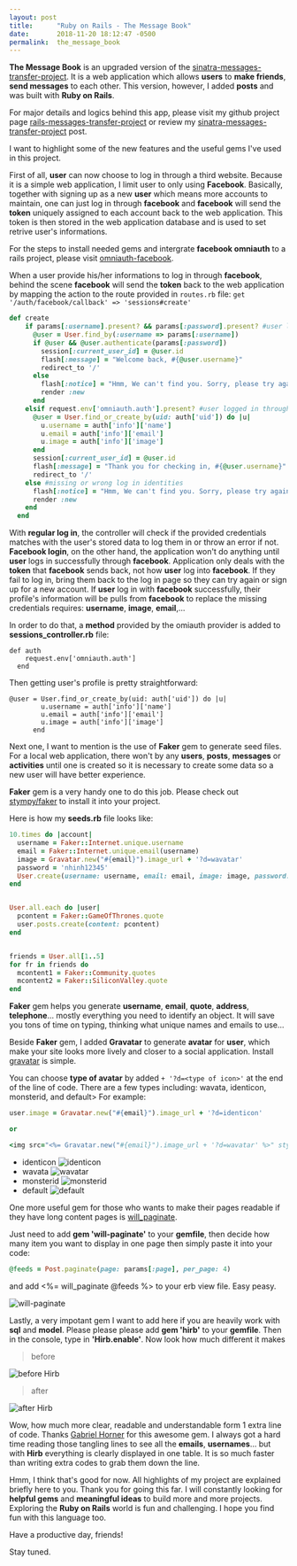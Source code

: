 ```yaml
---
layout: post
title:      "Ruby on Rails - The Message Book"
date:       2018-11-20 18:12:47 -0500
permalink:  the_message_book
---
```



**The Message Book** is an upgraded version of the [sinatra-messages-transfer-project](https://nhinhdao.github.io/sinatra_social_web_application). It is a web application which allows **users** to **make friends**, **send messages** to each other. This version, however, I added **posts** and was built with **Ruby on Rails**.

For major details and logics behind this app, please visit my github project page [rails-messages-transfer-project](rails-messages-transfer-project) or review my [sinatra-messages-transfer-project](https://nhinhdao.github.io/sinatra_social_web_application) post. 

I want to highlight some of the new features and the useful gems I've used in this project.

First of all, **user** can now choose to log in through a third website. Because it is a simple web application, I limit  user to only using **Facebook**. Basically, together with signing up as a new **user** which means more accounts to maintain, one can just log in through **facebook** and **facebook** will send the **token** uniquely assigned to each account back to the web application. This token is then stored in the web application database and is used to set retrive user's informations.

For the steps to install needed gems and intergrate **facebook omniauth** to a rails project, please visit [omniauth-facebook](https://github.com/mkdynamic/omniauth-facebook).

When a user provide his/her informations to log in through **facebook**, behind the scene **facebook** will send the **token** back to the web application by mapping the action to the route provided in `routes.rb` file: `get '/auth/facebook/callback' => 'sessions#create'`

```ruby
def create
    if params[:username].present? && params[:password].present? #user logged in through form provided in the home page
      @user = User.find_by(:username => params[:username])
      if @user && @user.authenticate(params[:password])
        session[:current_user_id] = @user.id
        flash[:message] = "Welcome back, #{@user.username}"
        redirect_to '/'
      else
        flash[:notice] = "Hmm, We can't find you. Sorry, please try again!"
        render :new
      end
    elsif request.env['omniauth.auth'].present? #user logged in through facebook
      @user = User.find_or_create_by(uid: auth['uid']) do |u|
        u.username = auth['info']['name']
        u.email = auth['info']['email']
        u.image = auth['info']['image']
      end
      session[:current_user_id] = @user.id
      flash[:message] = "Thank you for checking in, #{@user.username}"
      redirect_to '/'
    else #missing or wrong log in identities
      flash[:notice] = "Hmm, We can't find you. Sorry, please try again!"
      render :new
    end
  end
```

With **regular log in**, the controller will check if the provided credentials matches with the user's stored data to log them in or throw an error if not. **Facebook login**, on the other hand, the application won't do anything until **user** logs in successfully through **facebook**. Application only deals with the **token** that **facebook** sends back, not how **user** log into **facebook**. If they fail to log in, bring them back to the log in page so they can try again or sign up for a new account. If **user** log in with **facebook** successfully, their profile's information will be pulls from **facebook** to replace the missing credentials requires: **username**, **image**, **email**,...

In order to do that, a **method** provided  by the omiauth provider is added to **sessions_controller.rb** file:
```
def auth
    request.env['omniauth.auth']
  end
```

Then getting user's profile is pretty straightforward:

```
@user = User.find_or_create_by(uid: auth['uid']) do |u|
        u.username = auth['info']['name']
        u.email = auth['info']['email']
        u.image = auth['info']['image']
      end
```

Next one, I want to mention is the use of **Faker** gem to generate seed files. For a local web application, there won't by any **users**, **posts**, **messages** or **activities** until one is created so it is necessary to create some data so a new user will have better experience.

**Faker** gem is a very handy one to do this job. Please check out [stympy/faker](https://github.com/stympy/faker) to install it into your project.

Here is how my **seeds.rb** file looks like:

```ruby
10.times do |account|
  username = Faker::Internet.unique.username
  email = Faker::Internet.unique.email(username)
  image = Gravatar.new("#{email}").image_url + '?d=wavatar'
  password = 'nhinh12345'
  User.create(username: username, email: email, image: image, password: password, password_confirmation: password)
end


User.all.each do |user|
  pcontent = Faker::GameOfThrones.quote
  user.posts.create(content: pcontent)
end


friends = User.all[1..5]
for fr in friends do
  mcontent1 = Faker::Community.quotes
  mcontent2 = Faker::SiliconValley.quote
end
```

**Faker** gem helps you generate **username**, **email**, **quote**, **address**, **telephone**... mostly everything you need to identify an object. It will save you tons of time on typing, thinking what unique names and emails to use...

Beside **Faker** gem, I added **Gravatar** to generate **avatar** for **user**, which make your site looks more lively and closer to a social application. Install [gravatar](https://github.com/sinisterchipmunk/gravatar) is simple.

You can choose **type of avatar** by added  `+ '?d=<type of icon>'` at the end of the line of code. There are a few types including: wavata, identicon, monsterid, and default> For example:

```ruby
user.image = Gravatar.new("#{email}").image_url + '?d=identicon'

or 

<img src="<%= Gravatar.new("#{email}").image_url + '?d=wavatar' %>" style="width: 80px">
```


* identicon ![identicon](https://i.imgur.com/N5sTOMS.png?1) 
* wavata ![wavatar](https://www.gravatar.com/avatar/ee4d1b570eff6ce63c7d97043980a98c?default=wavatar&forcedefault=1)        
* monsterid ![monsterid](https://www.gravatar.com/avatar/ee4d1b570eff6ce63c7d97043980a98c?default=monsterid&forcedefault=1)    
* default ![default](https://www.gravatar.com/avatar/ee4d1b570eff6ce63c7d97043980a98c?forcedefault=1)

One more useful gem for those who wants to make their pages readable if they have long content pages is [will_paginate](https://github.com/mislav/will_paginate). 

Just need to add **gem 'will-paginate'** to your **gemfile**, then decide how many item you want to display in one page then simply paste it into your code:

```ruby
@feeds = Post.paginate(page: params[:page], per_page: 4)
```

and add <%= will_paginate @feeds %> to your erb view file. Easy peasy.

![will-paginate](https://i.imgur.com/CzaHCD1.png)

Lastly, a very impotant gem I want to add here if you are heavily work with **sql** and **model**. Please please please add **gem 'hirb'** to your **gemfile**. Then in the console, type in **'Hirb.enable'**. Now look how much different it makes

> before

![before Hirb](https://i.imgur.com/G9Vh0N5.png)

> after

![after Hirb](https://i.imgur.com/9qqNjow.png)

Wow, how much more clear, readable and understandable form 1 extra line of code. Thanks [Gabriel Horner](https://rubygems.org/profiles/cldwalker) for this awesome gem. I always got a hard time reading those tangling lines to see all the **emails**, **usernames**...  but with **Hirb** everything is clearly displayed in one table. It is so much faster than writing extra codes to grab them down the line. 

Hmm, I think that's good for now. All highlights of my project are explained briefly here to you. Thank you for going this far. I will constantly looking for **helpful gems** and **meaningful ideas** to build more and more projects. Exploring the **Ruby on Rails** world is fun and challenging. I hope you find fun with this language too.

Have a productive day, friends!

Stay tuned.

